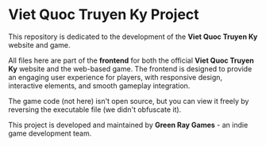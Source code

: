 # Viet Quoc Truyen Ky Project

This repository is dedicated to the development of the **Viet Quoc Truyen Ky** website and game.

All files here are part of the **frontend** for both the official **Viet Quoc Truyen Ky** website and the web-based game. The frontend is designed to provide an engaging user experience for players, with responsive design, interactive elements, and smooth gameplay integration.

The game code (not here) isn't open source, but you can view it freely by reversing the executable file (we didn't obfuscate it).

This project is developed and maintained by **Green Ray Games** - an indie game development team.
